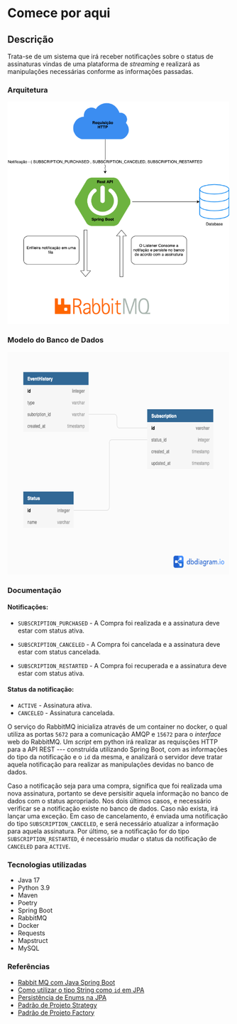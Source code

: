 # Comece por aqui

## Descrição
Trata-se de um sistema que irá receber notificações sobre o status de assinaturas vindas de uma plataforma de
<i>streaming</i> e realizará as manipulações necessárias conforme as informações passadas.

### Arquitetura
<img src="DesafioFila.png" width="500" height="500">

### Modelo do Banco de Dados
<img src="database_model.png" width="500" height="500">


### Documentação

#### Notificações:

- `SUBSCRIPTION_PURCHASED` - A Compra foi realizada e a assinatura deve estar com status ativa.

- `SUBSCRIPTION_CANCELED` - A Compra foi cancelada e a assinatura deve estar com status cancelada.

- `SUBSCRIPTION_RESTARTED` - A Compra foi recuperada e a assinatura deve estar com status ativa.


#### Status da notificação:
- `ACTIVE` - Assinatura ativa.
- `CANCELED` - Assinatura cancelada.

O serviço do RabbitMQ inicializa através de um container no docker, o qual utiliza as portas `5672` para a comunicação
AMQP e `15672` para o <i>interface</i> web do RabbitMQ. Um <i>script</i> em python irá realizar as requisções HTTP para a
API REST --- construída utilizando Spring Boot, com as informações do tipo da notificação e o `id` da mesma, e analizará
o servidor deve tratar aquela notificação para realizar as manipulações devidas no banco de dados. 


Caso a notificação seja para uma compra, significa que foi realizada uma nova assinatura, portanto se deve persisitir
aquela informação no banco de dados com o status apropriado. Nos dois últimos casos, e necessário verificar se a
notificação existe no banco de dados. Caso não exista, irá lançar uma exceção. Em caso de cancelamento, é enviada uma
notificação do tipo `SUBSCRIPTION_CANCELED`, e será necessário atualizar a informação para aquela assinatura. Por último,
se a notificação for do tipo `SUBSCRIPTION_RESTARTED`, é necessário mudar o status da notificação de `CANCELED` para `ACTIVE`.


### Tecnologias utilizadas
- Java 17
- Python 3.9
- Maven
- Poetry
- Spring Boot
- RabbitMQ
- Docker
- Requests
- Mapstruct
- MySQL

### Referências

* [Rabbit MQ com Java Spring Boot](https://youtube.com/playlist?list=PL1OeYyl9zqzHDN67rto7KMtezTLmk1N*K)
* [Como utilizar o tipo String como `id` em JPA](https://stackoverflow.com/questions/18622716/how-to-use-id-with-string-type-in-jpa-hibernate)
* [Persistência de Enums na JPA](https://www.baeldung.com/jpa-persisting-enums-in-jpa)
* [Padrão de Projeto Strategy](https://www.baeldung.com/jpa-persisting-enums-in-jpa)
* [Padrão de Projeto Factory](https://refactoring.guru/design-patterns/factory-method)
